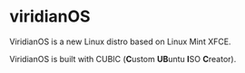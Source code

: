 # viridianOS
ViridianOS is a new Linux distro based on Linux Mint XFCE.

ViridianOS is built with CUBIC (**C**ustom **UB**untu **I**SO **C**reator).
